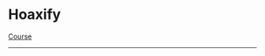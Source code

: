 # Hoaxify

 [Course](https://netas.udemy.com/course/spring-ve-react-ile-web-uygulamas-gelistirmek/learn/lecture/17543038#questions)
<hr>
